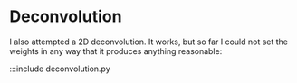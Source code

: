 
# Deconvolution

I also attempted a 2D deconvolution. It works, but so far I could not set the weights in any way that it produces anything reasonable:

:::include deconvolution.py
